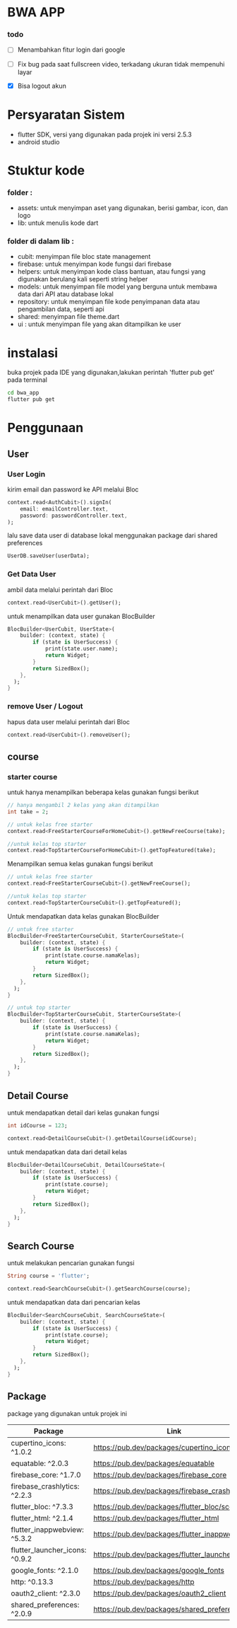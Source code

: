 # BWA APP

### todo
- [ ] Menambahkan fitur login dari google
- [ ] Fix bug pada saat fullscreen video, terkadang ukuran tidak mempenuhi layar
- [x] Bisa logout akun


# Persyaratan Sistem
- flutter SDK, versi yang digunakan pada projek ini versi 2.5.3
- android studio

# Stuktur kode
### folder : 
- assets: untuk menyimpan aset yang digunakan, berisi gambar, icon, dan logo
- lib: untuk menulis kode dart

### folder di dalam lib : 
- cubit: menyimpan file bloc state management 
- firebase: untuk menyimpan kode fungsi dari firebase
- helpers: untuk menyimpan kode class bantuan, atau fungsi yang digunakan berulang kali seperti string helper
- models: untuk menyimpan file model yang berguna untuk membawa data dari API atau database lokal
- repository: untuk menyimpan file kode penyimpanan data atau pengambilan data, seperti api
- shared: menyimpan file theme.dart
- ui : untuk menyimpan file yang akan ditampilkan ke user 

# instalasi
buka projek pada IDE yang digunakan,lakukan perintah 'flutter pub get' pada terminal

```sh
cd bwa_app
flutter pub get
```

# Penggunaan

## User
### User Login

kirim email dan password ke API melalui Bloc
```dart
context.read<AuthCubit>().signIn(
    email: emailController.text,
    password: passwordController.text,
);
```

lalu save data user di database lokal menggunakan package dari shared preferences
```dart
UserDB.saveUser(userData);
```

### Get Data User
ambil data melalui perintah dari Bloc
```dart
context.read<UserCubit>().getUser();
```

untuk menampilkan data user gunakan BlocBuilder
```dart
BlocBuilder<UserCubit, UserState>(
    builder: (context, state) {
        if (state is UserSuccess) {
            print(state.user.name);
            return Widget;
        }
        return SizedBox();
    },
  );
}
```

### remove User / Logout
hapus data user melalui perintah dari Bloc
```dart
context.read<UserCubit>().removeUser();
```

## course
### starter course
untuk hanya menampilkan beberapa kelas gunakan fungsi berikut
```dart
// hanya mengambil 2 kelas yang akan ditampilkan
int take = 2;

// untuk kelas free starter
context.read<FreeStarterCourseForHomeCubit>().getNewFreeCourse(take);

//untuk kelas top starter
context.read<TopStarterCourseForHomeCubit>().getTopFeatured(take);
```

Menampilkan semua kelas gunakan fungsi berikut
```dart
// untuk kelas free starter
context.read<FreeStarterCourseCubit>().getNewFreeCourse();

//untuk kelas top starter
context.read<TopStarterCourseCubit>().getTopFeatured();
```

Untuk mendapatkan data kelas gunakan BlocBuilder
```dart
// untuk free starter
BlocBuilder<FreeStarterCourseCubit, StarterCourseState>(
    builder: (context, state) {
        if (state is UserSuccess) {
            print(state.course.namaKelas);
            return Widget;
        }
        return SizedBox();
    },
  );
}

// untuk top starter
BlocBuilder<TopStarterCourseCubit, StarterCourseState>(
    builder: (context, state) {
        if (state is UserSuccess) {
            print(state.course.namaKelas);
            return Widget;
        }
        return SizedBox();
    },
  );
}
```

## Detail Course
untuk mendapatkan detail dari kelas gunakan fungsi
```dart
int idCourse = 123;

context.read<DetailCourseCubit>().getDetailCourse(idCourse);
```

untuk mendapatkan data dari detail kelas
```dart
BlocBuilder<DetailCourseCubit, DetailCourseState>(
    builder: (context, state) {
        if (state is UserSuccess) {
            print(state.course);
            return Widget;
        }
        return SizedBox();
    },
  );
}
```

## Search Course
untuk melakukan pencarian gunakan fungsi
```dart
String course = 'flutter';

context.read<SearchCourseCubit>().getSearchCourse(course);
```

untuk mendapatkan data dari pencarian kelas
```dart
BlocBuilder<SearchCourseCubit, SearchCourseState>(
    builder: (context, state) {
        if (state is UserSuccess) {
            print(state.course);
            return Widget;
        }
        return SizedBox();
    },
  );
}
```

## Package
package yang digunakan untuk projek ini

| Package | Link |
| ------ | ------ |
| cupertino_icons: ^1.0.2 | https://pub.dev/packages/cupertino_icons |
| equatable: ^2.0.3 | https://pub.dev/packages/equatable |
| firebase_core: ^1.7.0 | https://pub.dev/packages/firebase_core |
| firebase_crashlytics: ^2.2.3 | https://pub.dev/packages/firebase_crashlytics |
| flutter_bloc: ^7.3.3 | https://pub.dev/packages/flutter_bloc/score |
| flutter_html: ^2.1.4 | https://pub.dev/packages/flutter_html |
| flutter_inappwebview: ^5.3.2 | https://pub.dev/packages/flutter_inappwebview |
| flutter_launcher_icons: ^0.9.2 | https://pub.dev/packages/flutter_launcher_icons |
| google_fonts: ^2.1.0 | https://pub.dev/packages/google_fonts |
| http: ^0.13.3 | https://pub.dev/packages/http |
| oauth2_client: ^2.3.0 | https://pub.dev/packages/oauth2_client |
| shared_preferences: ^2.0.9 | https://pub.dev/packages/shared_preferences |
